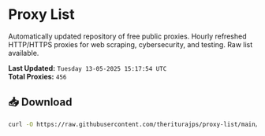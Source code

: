# Proxy List

Automatically updated repository of free public proxies. Hourly refreshed HTTP/HTTPS proxies for web scraping, cybersecurity, and testing. Raw list available.

**Last Updated:** `Tuesday 13-05-2025 15:17:54 UTC`  
**Total Proxies:** `456`

## 📥 Download
```bash
curl -O https://raw.githubusercontent.com/theriturajps/proxy-list/main/proxies.txt
